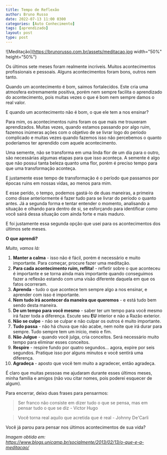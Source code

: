 ```yaml
---
title: Tempo de Reflexão
author: Bruno Russo
date: 2022-07-13 11:00 0300
categories: [Auto Conhecimento]
tags: [aprendizado]
layout: post
type: post
---
```



![Meditação](https://brunorusso.com.br/assets/meditacao.jpg  width="50%" height="50%")

Os últimos sete meses foram realmente incríveis. Muitos acontecimentos profissionais e pessoais. Alguns acontecimentos foram bons, outros nem tanto.

Quando um acontecimento é bom, saimos fortalecidos. Este cria uma atmosfera extremamente positiva, porém nem sempre facilita o aprendizado do acontecimento, pois muitas vezes o que é bom nem sempre damos o real valor.

E quando um acontecimento não é bom, o que ele tem a nos ensinar?

Para mim, os acontecimentos ruins foram os que mais me trouxeram aprendizados. Muitas vezes, quando estamos passando por algo ruim, fazemos inúmeras ações com o objetivo de se livrar logo do período complicado e muitas vezes quando fazemos isso não percebemos o quanto poderíamos ter aprendido com aquele acontecimento.

Uma semente, não se transforma em uma linda flor de um dia para o outro, são necessárias algumas etapas para que isso aconteça. A semente é algo que não possui tanta beleza quanto uma flor, porém é preciso tempo para que uma transformação aconteça.

E justamente esse tempo de transformação é o período que passamos por épocas ruins em nossas vidas, ao menos para mim.

E esse perído, o tempo, podemos gastá-lo de duas maneiras, a primeira como disse anteriormente é fazer tudo para se livrar do período o quanto antes. Já a segunda forma e tentar entender o momento, analisando a situação e olhando para dentro de si, se esforçando para identificar como você sairá dessa situação com ainda forte e mais maduro.

E foi justamente essa segunda opção que usei para os acontecimentos dos últimos sete meses.

**O que aprendi?**

_Muito, vamos lá:_

1. **Manter a calma** - isso não é fácil, porém é necessário e muito importante. Para começar, procure fazer uma meditação.
2. **Para cada acontecimento ruim, reflita!** - refletir sobre o que aconteceu é importante e se torna ainda mais importante quando conseguimos fazer a reflexão estando com uma visão diferente daquela em que os fatos ocorreram.
3. **Aprenda** - tudo o que acontece tem sempre algo a nos ensinar, e aprender com isso é importante.
4. **Nem tudo irá acontecer da maneira que queremos** - e está tudo bem sendo desta maneira.
5. **De um tempo para você mesmo** - saber ter um tempo para você mesmo irá fazer toda a diferença. Escute seu **EU** interior e não a Razão exterior.
6. **Não se culpe** - não se culpar e não culpar os outros é muito importante.
7. **Tudo passa** - não há chuva que não acabe, nem noite que irá durar para sempre. Tudo sempre tem um início, meio e fim.
8. **Não Julgue** - quando você julga, cria conceitos. Será necessário muito tempo para eliminar esses conceitos.
9. **Respire** - respire fundo por quatro segundos… agora, expire por seis segundos. Pratique isso por alguns minutos e você sentirá uma diferença. 
10. **Agradeça** - aposto que você tem muito a agradecer, então agradeça. 

É claro que muitas pessoas me ajudaram durante esses últimos meses, minha família e amigos (não vou citar nomes, pois poderei esquecer de algum).

Para encerrar, deixo duas frases para pensarmos:

> Ser franco não consiste em dizer tudo o que se pensa, mas em pensar tudo o que se diz - Victor Hugo

> Você torna real aquilo que acretida que é real - Johnny De'Carli

Você já parou para pensar nos últimos acontecimentos de sua vida?


_Imagem obtida em: https://www.blogs.unicamp.br/socialmente/2013/02/13/o-que-e-a-meditacao/_
